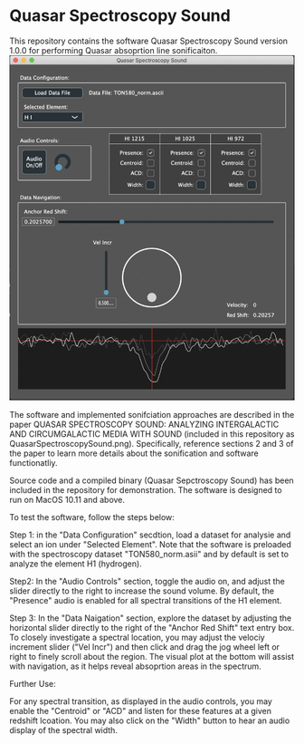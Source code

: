 # Quasar Spectroscopy Sound

This repository contains the software Quasar Spectroscopy Sound version 1.0.0 for performing Quasar absoprtion line sonificaiton. 
![](/READMEImages/QSS_UI.PNG)


The software and implemented sonifciation approaches are described in the paper QUASAR SPECTROSCOPY SOUND: ANALYZING INTERGALACTIC AND CIRCUMGALACTIC MEDIA WITH SOUND (included in this repository as QuasarSpectroscopySound.png). Specifically, reference sections 2 and 3 of the paper to learn more details about the sonification and software functionatliy.


Source code and a compiled binary (Quasar Sepctroscopy Sound) has been included in the repository for demonstration. The software is designed to run on MacOS 10.11 and above.


To test the software, follow the steps below:

Step 1: in the "Data Configuration" secdtion, load a dataset for analysie and select an ion under "Selected Element". Note that the software is preloaded with the spectroscopy dataset "TON580_norm.asii" and by default is set to analyze the element H1 (hydrogen).

Step2: In the "Audio Controls" section, toggle the audio on, and adjust the slider directly to the right to increase the sound volume. By default, the "Presence" audio is enabled for all spectral transitions of the H1 element.

Step 3: In the "Data Naigation" section, explore the dataset by adjusting the horizontal slider directly to the right of the "Anchor Red Shift" text entry box. To closely investigate a spectral location, you may adjust the velociy increment slider ("Vel Incr") and then click and drag the jog wheel left or right to finely scroll about the region. The visual plot at the bottom will assist with navigation, as it helps reveal absoprtion areas in the spectrum.

Further Use:

For any spectral transition, as displayed in the audio controls, you may enable the "Centroid" or "ACD" and listen for these features at a given redshift lcoation. You may also click on the "Width" button to hear an audio display of the spectral width.


